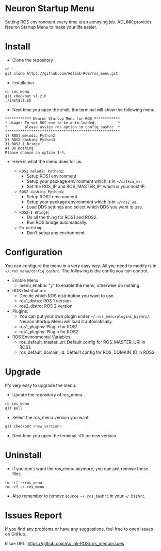 # Neuron Startup Menu

Setting ROS environment every time is an annoying job.
ADLINK provides Neuron Startup Menu to make your life easier.

# Install

* Clone the repository

```sh
cd ~
git clone https://github.com/Adlink-ROS/ros_menu.git
```

* Installation

```sh
cd ros_menu
git checkout v1.2.0
./install.sh
```

* Next time you open the shell, the terminal will show the following menu.

```
************ Neuron Startup Menu for ROS ************
* Usage: To set ROS env to be auto-loaded,          *
*        please assign ros_option in config_bashrc  *
*****************************************************
1) ROS1 melodic Python2
2) ROS2 dashing Python3
3) ROS2-1 Bridge
4) Do nothing
Please choose an option 1-4:
```

* Here is what the menu does for us:

    - `ROS1 melodic Python2`:
        * Setup ROS1 environment.
        * Setup your package environment which is in `~/catkin_ws`.
        * Set the ROS_IP and ROS_MASTER_IP, which is your host IP.
    - `ROS2 dashing Python3`:
        * Setup ROS2 environment.
        * Setup your package environment which is in `~/ros2_ws`.
        * Load DDS settings and select which DDS you want to use.
    - `ROS2-1 Bridge`:
        * Do all the thing for ROS1 and ROS2.
        * Run ROS bridge automatically.
    - `Do nothing`:
        * Don't setup any environment.

# Configuration

You can configure the menu in a very easy way.
All you need to modify is in `~/.ros_menu/config_bashrc`.
The following is the config you can control.

* Enable Menu:
  - menu_enable: "y" to enable the menu, otherwise do nothing.
* ROS distribution:
  - Decide which ROS distribution you want to use.
  - ros1_distro: ROS 1 version
  - ros2_distro: ROS 2 version
* Plugins:
  - You can put your own plugin under `~/.ros_menu/plugins_bashrc/`. Neuron Startup Menu will load it automatically.
  - ros1_plugins: Plugin for ROS1
  - ros1_plugins: Plugin for ROS2
* ROS Environmental Variables:
  - ros_default_master_uri: Default config for ROS_MASTER_URI in ROS1.
  - ros_default_domain_id: Default config for ROS_DOMAIN_ID in ROS2. 

# Upgrade

It's very easy to upgrade the menu.

* Update the repository of ros_menu.

```sh
cd ros_menu
git pull
```

* Select the ros_menu version you want.

```sh
git checkout <new_version>
```

* Next time you open the terminal, it'll be new version.

# Uninstall

* If you don't want the ros_menu anymore, you can just remove these files.

```
rm -rf ~/ros_menu
rm -rf ~/.ros_menu
```

* Also remember to remove `source ~/.ros_bashrc` in your `~/.bashrc`.

# Issues Report

If you find any problems or have any suggestions, feel free to open issues on GitHub.

Issue URL: https://github.com/Adlink-ROS/ros_menu/issues
